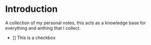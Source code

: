 # Introduction

A collection of my personal notes, this acts as a knowledge base for everything and anthing that I collect.

- [] This is a checkbox
